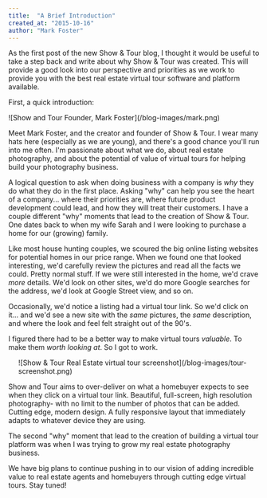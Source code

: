 ```yaml
---
title:  "A Brief Introduction"
created_at: "2015-10-16"
author: "Mark Foster"
---
```


As the first post of the new Show & Tour blog, I thought it would be useful to take a step back and write about why Show & Tour was created. This will provide a good look into our perspective and priorities as we work to provide you with the best real estate virtual tour software and platform available.

<!--more-->

First, a quick introduction:
<div class="float-left" style="margin: 5px 20px 5px 0;">
![Show and Tour Founder, Mark Foster](/blog-images/mark.png)
</div>

Meet Mark Foster, and the creator and founder of Show & Tour. I wear many hats here (especially as we are young), and there's a good chance you'll run into me often. I'm passionate about what we do, about real estate photography, and about the potential of value of virtual tours for helping build your photography business.

A logical question to ask when doing business with a company is *why* they do what they do in the first place. Asking "why" can help you see the heart of a company... where their priorities are, where future product development could lead, and how they will treat their customers. I have a couple different "why" moments that lead to the creation of Show & Tour. One dates back to when my wife Sarah and I were looking to purchase a home for our (growing) family.

Like most house hunting couples, we scoured the big online listing websites for potential homes in our price range. When we found one that looked interesting, we'd carefully review the pictures and read all the facts we could. Pretty normal stuff. If we were still interested in the home, we'd crave *more* details. We'd look on other sites, we'd do more Google searches for the address, we'd look at Google Street view, and so on.

Occasionally, we'd notice a listing had a virtual tour link. So we'd click on it... and we'd see a new site with the *same* pictures, the *same* description, and where the look and feel felt straight out of the 90's.

I figured there had to be a better way to make virtual tours *valuable*. To make them *worth looking at*. So I got to work.
<div class="float-right" style="margin: 5px 0 5px 20px;">
![Show & Tour Real Estate virtual tour screenshot](/blog-images/tour-screenshot.png)
</div>

Show and Tour aims to over-deliver on what a homebuyer expects to see when they click on a virtual tour link. Beautiful, full-screen, high resolution photography- with no limit to the number of photos that can be added. Cutting edge, modern design. A fully responsive layout that immediately adapts to whatever device they are using. 

The second "why" moment that lead to the creation of building a virtual tour platform was when I was trying to grow my real estate photography business. 

We have big plans to continue pushing in to our vision of adding incredible value to real estate agents and homebuyers through cutting edge virtual tours. Stay tuned!